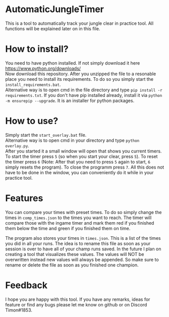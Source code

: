# AutomaticJungleTimer   
This is a tool to automatically track your jungle clear in practice tool. All functions will be explained later on in this file.   

# How to install?   
You need to have python installed. If not simply download it here https://www.python.org/downloads/   
Now download this repository. After you unzipped the file to a resonable place you need to install its requirements.  To do so you simply start the `install_requirements.bat`.   
Alternative way is to open cmd in the file directory and type `pip install -r requirements.txt`. If you don't have pip installed already, install it via `python -m ensurepip --upgrade`. It is an installer for python packages.

# How to use?
Simply start the  `start_overlay.bat` file.    
Alternative way is to open cmd in your directory and type `python overlay.py`.   
After you started it a small window will open that shows you current timers. To start the timer press `5` (so when you start your clear, press `5`). To reset the timer press `6` (Note: After that you need to press `5` again to start, `6` simply resets the program). To close the programm press `7`. All this does not have to be done in the window, you can conveniently do it while in your practice tool. 

# Features
You can compare your times with preset times. To do so simply change the times in `comp_times.json` to the times you want to reach. The timer will compare those with the ingame timer and mark them red if you finished them below the time and green if you finished them on time.   

The program also stores your times in `times.json`. This is a list of the times you did in all your runs. The idea is to rename this file as soon as your session is over to have all of your champ runs saved. In the future I plan on creating a tool that visualizes these values. The values will NOT be overwritten instead new values will always be appended. So make sure to rename or delete the file as soon as you finished one champion.

# Feedback
I hope you are happy with this tool. If you have any remarks, ideas for feature or find any bugs please let me know on github or on Discord Timon#1853. 